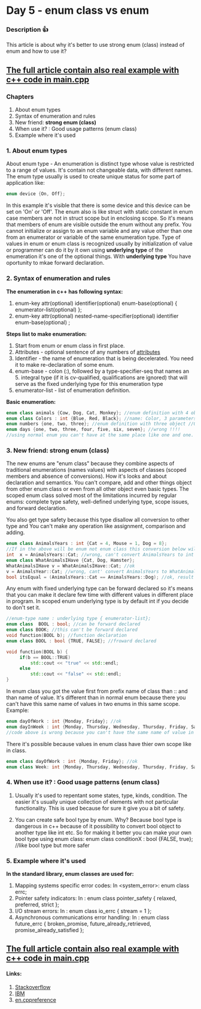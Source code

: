 # Day 5 - enum class vs enum

### Description :+1:
This article is about why it's better to use strong enum (class) instead of enum and how to use it?
## [The full article contain also real example with c++ code in **main.cpp**](https://github.com/vanowikv13/LanguageCPPGuide/blob/master/Day%205%20-%20enum%20class%20vs%20enum/Day%205%20-%20enum%20class%20vs%20enum/main.cpp)

### Chapters
1. About enum types
2. Syntax of enumeration and rules
3. New friend: **strong enum (class)**
4. When use it? : Good usage patterns (enum class)
5. Example where it's used

### 1. About enum types
About enum type - An enumeration is distinct type whose value is restricted to a range of values. It's contain not changeable data, with different names. The enum type usually is used to create unique status for some part of application like: 
```cpp
enum device {On, Off};
```
In this example it's visible that there is some device and this device can be set on 'On' or 'Off'. The enum also is like struct with static constant in enum case members are not in struct scope but in enclosing scope. So it's means that members of enum are visible outside the enum without any prefix. You cannot initialize or assign to an enum variable and any value other than one from an enumerator or variable of the same enumeration type. Type of values in enum or enum class is recognized usually by initialization of value or programmer can do it by it own using **underlying type** of the enumeration it's one of the optional things. With **underlying type** You have oportunity to mkae forward declaration.

### 2. Syntax of enumeration and rules
**The enumeration in c++ has following syntax:**
1. enum-key attr(optional) identifier(optional) enum-base(optional) { enumerator-list(optional) }; 
2. enum-key attr(optional) nested-name-specifier(optional) identifier enum-base(optional) ;

**Steps list to make enumeration:**
1. Start from enum or enum class in first place.
2. Attributes - optional sentence of any numbers of [attributes](https://en.cppreference.com/w/cpp/language/attributes)
3. Identifier - the name of enumeration that is being decelerated. You need it to make re-declaration of some enum.
4. enum-base - colon (:), followed by a type-specifier-seq that names an 5. integral type (if it is cv-qualified, qualifications are ignored) that will serve as the fixed underlying type for this enumeration type
6. enumerator-list - list of enumeration definition.

**Basic enumeration:**
```cpp
enum class animals {Cow, Dog, Cat, Monkey}; //enum definition with 4 object
enum class Colors : int {Blue, Red, Black}; //name: Color, 3 parameters, integral type int
enum numbers {one, two, three}; //enum definition with three object //OK
enum days {one, two, three, four, five, six, seven}; //wrong !!!!
//using normal enum you can't have at the same place like one and one.
```

### 3. New friend: **strong enum (class)**
The new enums are "enum class" because they combine aspects of traditional enumerations (names values) with aspects of classes (scoped members and absence of conversions). How it's looks and about declaration and semantics. You can't compare, add and other things object from other enum class or even from all other object even basic types. The scoped enum class solved most of the limitations incurred by regular enums: complete type safety, well-defined underlying type, scope issues, and forward declaration.

You also get type safety because this type disallow all conversion to other type and You can't make any operation like assignment, comparison  and adding.
```cpp
enum class AnimalsYears : int {Cat = 4, Mouse = 1, Dog = 8};
//If in the above will be enum not enum class this conversion below will be ok.
int  x = AnimalsYears::Cat; //wrong, can't convert AnimalsYears to int
enum class WhatAnimalsIHave {Cat, Dog, Hamster};
WhatAnimalsIHave v = WhatAnimalsIHave::Cat; //ok
v = AnimalsYear::Cat; //wrong, cant' convert AnimalsYears to WhatAnimalsIHave
bool itsEqual = (AnimalsYears::Cat == AnimalsYears::Dog); //ok, result is true or false, not conversion
```

Any enum with fixed underlying type can be forward declared so it's means that you can make it declare few time with different values in different place in program. In scoped enum underlying type is by default int if you decide to don't set it.
```cpp
//enum-type name : underlying type { enumerator-list};
enum class  BOOL : bool; //can be forward declared
enum class BOOK; //this can't be forward declared
void function(BOOL b); //function declaration
enum class BOOL : bool {TRUE, FALSE}; //froward declared

void function(BOOL b) {
     if(b == BOOL::TRUE)
         std::cout << "true" << std::endl;
     else
         std::cout << "false" << std::endl;
}
```
In enum class you got the value first from prefix name of class than :: and than name of value.
It's different than in normal enum because there you can't have this same name of values in two enums in this same scope. Example:
```cpp
enum dayOfWork : int {Monday, Friday}; //ok
enum dayInWeek : int {Monday, Thursday, Wednesday, Thursday, Friday, Saturday, Sunday};
//code above is wrong because you can't have the same name of value in one scope
```
There it's possible because values in enum class have thier own scope like in class.
```cpp
enum class dayOfWork : int {Monday, Friday}; //ok
enum class Week: int {Monday, Thursday, Wednesday, Thursday, Friday, Saturday, Sunday}; //ok
```

### 4. When use it? : Good usage patterns (enum class)
1. Usually it's used to repentant some states, type, kinds, condition. The easier
it's usually unique collection of elements with not particular functionality.
This is used because for sure it give you a bit of safety.

2.  You can create safe bool type by enum. Why? Because bool type is dangerous in c++
because of it possibility to convert bool object to another type like int etc.
So for making it better you can make your own bool type using enum class:
enum class conditionX : bool {FALSE, true}; //like bool type but more safer

### 5. Example where it's used
**In the standard library, enum classes are used for:**
1. Mapping systems specific error codes: In <system_error>: enum class errc;
2. Pointer safety indicators: In <memory>: enum class pointer_safety { relaxed, preferred, strict };
3. I/O stream errors: In <iosfwd>: enum class io_errc { stream = 1 };
4. Asynchronous communications error handling: In <future>: enum class future_errc { broken_promise, future_already_retrieved, promise_already_satisfied };


## [The full article contain also real example with c++ code in **main.cpp**](https://github.com/vanowikv13/LanguageCPPGuide/blob/master/Day%205%20-%20enum%20class%20vs%20enum/Day%205%20-%20enum%20class%20vs%20enum/main.cpp)

#### Links:
1. [Stackoverflow](https://stackoverflow.com/questions/12581064/enum-vs-strongly-typed-enum)
2. [IBM](https://www.ibm.com/developerworks/rational/library/scoped-enums/index.html)
3. [en.cppreference](https://en.cppreference.com/w/cpp/language/enum)